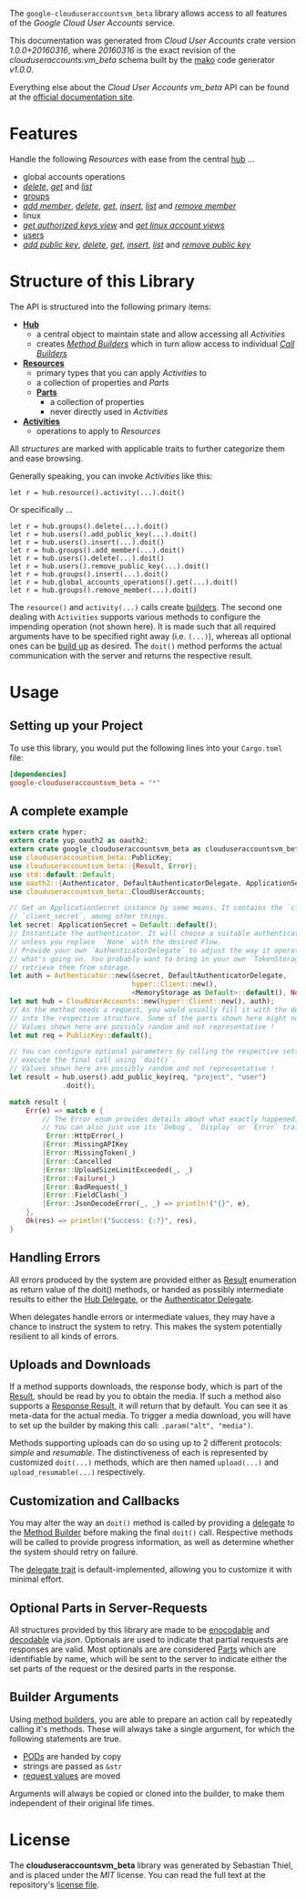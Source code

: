 <!---
DO NOT EDIT !
This file was generated automatically from 'src/mako/api/README.md.mako'
DO NOT EDIT !
-->
The `google-clouduseraccountsvm_beta` library allows access to all features of the *Google Cloud User Accounts* service.

This documentation was generated from *Cloud User Accounts* crate version *1.0.0+20160316*, where *20160316* is the exact revision of the *clouduseraccounts:vm_beta* schema built by the [mako](http://www.makotemplates.org/) code generator *v1.0.0*.

Everything else about the *Cloud User Accounts* *vm_beta* API can be found at the
[official documentation site](https://cloud.google.com/compute/docs/access/user-accounts/api/latest/).
# Features

Handle the following *Resources* with ease from the central [hub](http://byron.github.io/google-apis-rs/google_clouduseraccountsvm_beta/struct.CloudUserAccounts.html) ... 

* global accounts operations
 * [*delete*](http://byron.github.io/google-apis-rs/google_clouduseraccountsvm_beta/struct.GlobalAccountsOperationDeleteCall.html), [*get*](http://byron.github.io/google-apis-rs/google_clouduseraccountsvm_beta/struct.GlobalAccountsOperationGetCall.html) and [*list*](http://byron.github.io/google-apis-rs/google_clouduseraccountsvm_beta/struct.GlobalAccountsOperationListCall.html)
* [groups](http://byron.github.io/google-apis-rs/google_clouduseraccountsvm_beta/struct.Group.html)
 * [*add member*](http://byron.github.io/google-apis-rs/google_clouduseraccountsvm_beta/struct.GroupAddMemberCall.html), [*delete*](http://byron.github.io/google-apis-rs/google_clouduseraccountsvm_beta/struct.GroupDeleteCall.html), [*get*](http://byron.github.io/google-apis-rs/google_clouduseraccountsvm_beta/struct.GroupGetCall.html), [*insert*](http://byron.github.io/google-apis-rs/google_clouduseraccountsvm_beta/struct.GroupInsertCall.html), [*list*](http://byron.github.io/google-apis-rs/google_clouduseraccountsvm_beta/struct.GroupListCall.html) and [*remove member*](http://byron.github.io/google-apis-rs/google_clouduseraccountsvm_beta/struct.GroupRemoveMemberCall.html)
* linux
 * [*get authorized keys view*](http://byron.github.io/google-apis-rs/google_clouduseraccountsvm_beta/struct.LinuxGetAuthorizedKeysViewCall.html) and [*get linux account views*](http://byron.github.io/google-apis-rs/google_clouduseraccountsvm_beta/struct.LinuxGetLinuxAccountViewCall.html)
* [users](http://byron.github.io/google-apis-rs/google_clouduseraccountsvm_beta/struct.User.html)
 * [*add public key*](http://byron.github.io/google-apis-rs/google_clouduseraccountsvm_beta/struct.UserAddPublicKeyCall.html), [*delete*](http://byron.github.io/google-apis-rs/google_clouduseraccountsvm_beta/struct.UserDeleteCall.html), [*get*](http://byron.github.io/google-apis-rs/google_clouduseraccountsvm_beta/struct.UserGetCall.html), [*insert*](http://byron.github.io/google-apis-rs/google_clouduseraccountsvm_beta/struct.UserInsertCall.html), [*list*](http://byron.github.io/google-apis-rs/google_clouduseraccountsvm_beta/struct.UserListCall.html) and [*remove public key*](http://byron.github.io/google-apis-rs/google_clouduseraccountsvm_beta/struct.UserRemovePublicKeyCall.html)




# Structure of this Library

The API is structured into the following primary items:

* **[Hub](http://byron.github.io/google-apis-rs/google_clouduseraccountsvm_beta/struct.CloudUserAccounts.html)**
    * a central object to maintain state and allow accessing all *Activities*
    * creates [*Method Builders*](http://byron.github.io/google-apis-rs/google_clouduseraccountsvm_beta/trait.MethodsBuilder.html) which in turn
      allow access to individual [*Call Builders*](http://byron.github.io/google-apis-rs/google_clouduseraccountsvm_beta/trait.CallBuilder.html)
* **[Resources](http://byron.github.io/google-apis-rs/google_clouduseraccountsvm_beta/trait.Resource.html)**
    * primary types that you can apply *Activities* to
    * a collection of properties and *Parts*
    * **[Parts](http://byron.github.io/google-apis-rs/google_clouduseraccountsvm_beta/trait.Part.html)**
        * a collection of properties
        * never directly used in *Activities*
* **[Activities](http://byron.github.io/google-apis-rs/google_clouduseraccountsvm_beta/trait.CallBuilder.html)**
    * operations to apply to *Resources*

All *structures* are marked with applicable traits to further categorize them and ease browsing.

Generally speaking, you can invoke *Activities* like this:

```Rust,ignore
let r = hub.resource().activity(...).doit()
```

Or specifically ...

```ignore
let r = hub.groups().delete(...).doit()
let r = hub.users().add_public_key(...).doit()
let r = hub.users().insert(...).doit()
let r = hub.groups().add_member(...).doit()
let r = hub.users().delete(...).doit()
let r = hub.users().remove_public_key(...).doit()
let r = hub.groups().insert(...).doit()
let r = hub.global_accounts_operations().get(...).doit()
let r = hub.groups().remove_member(...).doit()
```

The `resource()` and `activity(...)` calls create [builders][builder-pattern]. The second one dealing with `Activities` 
supports various methods to configure the impending operation (not shown here). It is made such that all required arguments have to be 
specified right away (i.e. `(...)`), whereas all optional ones can be [build up][builder-pattern] as desired.
The `doit()` method performs the actual communication with the server and returns the respective result.

# Usage

## Setting up your Project

To use this library, you would put the following lines into your `Cargo.toml` file:

```toml
[dependencies]
google-clouduseraccountsvm_beta = "*"
```

## A complete example

```Rust
extern crate hyper;
extern crate yup_oauth2 as oauth2;
extern crate google_clouduseraccountsvm_beta as clouduseraccountsvm_beta;
use clouduseraccountsvm_beta::PublicKey;
use clouduseraccountsvm_beta::{Result, Error};
use std::default::Default;
use oauth2::{Authenticator, DefaultAuthenticatorDelegate, ApplicationSecret, MemoryStorage};
use clouduseraccountsvm_beta::CloudUserAccounts;

// Get an ApplicationSecret instance by some means. It contains the `client_id` and 
// `client_secret`, among other things.
let secret: ApplicationSecret = Default::default();
// Instantiate the authenticator. It will choose a suitable authentication flow for you, 
// unless you replace  `None` with the desired Flow.
// Provide your own `AuthenticatorDelegate` to adjust the way it operates and get feedback about 
// what's going on. You probably want to bring in your own `TokenStorage` to persist tokens and
// retrieve them from storage.
let auth = Authenticator::new(&secret, DefaultAuthenticatorDelegate,
                              hyper::Client::new(),
                              <MemoryStorage as Default>::default(), None);
let mut hub = CloudUserAccounts::new(hyper::Client::new(), auth);
// As the method needs a request, you would usually fill it with the desired information
// into the respective structure. Some of the parts shown here might not be applicable !
// Values shown here are possibly random and not representative !
let mut req = PublicKey::default();

// You can configure optional parameters by calling the respective setters at will, and
// execute the final call using `doit()`.
// Values shown here are possibly random and not representative !
let result = hub.users().add_public_key(req, "project", "user")
             .doit();

match result {
    Err(e) => match e {
        // The Error enum provides details about what exactly happened.
        // You can also just use its `Debug`, `Display` or `Error` traits
         Error::HttpError(_)
        |Error::MissingAPIKey
        |Error::MissingToken(_)
        |Error::Cancelled
        |Error::UploadSizeLimitExceeded(_, _)
        |Error::Failure(_)
        |Error::BadRequest(_)
        |Error::FieldClash(_)
        |Error::JsonDecodeError(_, _) => println!("{}", e),
    },
    Ok(res) => println!("Success: {:?}", res),
}

```
## Handling Errors

All errors produced by the system are provided either as [Result](http://byron.github.io/google-apis-rs/google_clouduseraccountsvm_beta/enum.Result.html) enumeration as return value of 
the doit() methods, or handed as possibly intermediate results to either the 
[Hub Delegate](http://byron.github.io/google-apis-rs/google_clouduseraccountsvm_beta/trait.Delegate.html), or the [Authenticator Delegate](http://byron.github.io/google-apis-rs/google_clouduseraccountsvm_beta/../yup-oauth2/trait.AuthenticatorDelegate.html).

When delegates handle errors or intermediate values, they may have a chance to instruct the system to retry. This 
makes the system potentially resilient to all kinds of errors.

## Uploads and Downloads
If a method supports downloads, the response body, which is part of the [Result](http://byron.github.io/google-apis-rs/google_clouduseraccountsvm_beta/enum.Result.html), should be
read by you to obtain the media.
If such a method also supports a [Response Result](http://byron.github.io/google-apis-rs/google_clouduseraccountsvm_beta/trait.ResponseResult.html), it will return that by default.
You can see it as meta-data for the actual media. To trigger a media download, you will have to set up the builder by making
this call: `.param("alt", "media")`.

Methods supporting uploads can do so using up to 2 different protocols: 
*simple* and *resumable*. The distinctiveness of each is represented by customized 
`doit(...)` methods, which are then named `upload(...)` and `upload_resumable(...)` respectively.

## Customization and Callbacks

You may alter the way an `doit()` method is called by providing a [delegate](http://byron.github.io/google-apis-rs/google_clouduseraccountsvm_beta/trait.Delegate.html) to the 
[Method Builder](http://byron.github.io/google-apis-rs/google_clouduseraccountsvm_beta/trait.CallBuilder.html) before making the final `doit()` call. 
Respective methods will be called to provide progress information, as well as determine whether the system should 
retry on failure.

The [delegate trait](http://byron.github.io/google-apis-rs/google_clouduseraccountsvm_beta/trait.Delegate.html) is default-implemented, allowing you to customize it with minimal effort.

## Optional Parts in Server-Requests

All structures provided by this library are made to be [enocodable](http://byron.github.io/google-apis-rs/google_clouduseraccountsvm_beta/trait.RequestValue.html) and 
[decodable](http://byron.github.io/google-apis-rs/google_clouduseraccountsvm_beta/trait.ResponseResult.html) via *json*. Optionals are used to indicate that partial requests are responses 
are valid.
Most optionals are are considered [Parts](http://byron.github.io/google-apis-rs/google_clouduseraccountsvm_beta/trait.Part.html) which are identifiable by name, which will be sent to 
the server to indicate either the set parts of the request or the desired parts in the response.

## Builder Arguments

Using [method builders](http://byron.github.io/google-apis-rs/google_clouduseraccountsvm_beta/trait.CallBuilder.html), you are able to prepare an action call by repeatedly calling it's methods.
These will always take a single argument, for which the following statements are true.

* [PODs][wiki-pod] are handed by copy
* strings are passed as `&str`
* [request values](http://byron.github.io/google-apis-rs/google_clouduseraccountsvm_beta/trait.RequestValue.html) are moved

Arguments will always be copied or cloned into the builder, to make them independent of their original life times.

[wiki-pod]: http://en.wikipedia.org/wiki/Plain_old_data_structure
[builder-pattern]: http://en.wikipedia.org/wiki/Builder_pattern
[google-go-api]: https://github.com/google/google-api-go-client

# License
The **clouduseraccountsvm_beta** library was generated by Sebastian Thiel, and is placed 
under the *MIT* license.
You can read the full text at the repository's [license file][repo-license].

[repo-license]: https://github.com/Byron/google-apis-rsblob/master/LICENSE.md
